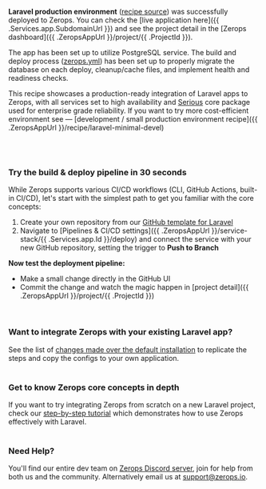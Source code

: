 [//]: # (Your Zerops recipe {{ .Recipe.Name }} is live! What next?)

**Laravel production environment** ([recipe source](https://github.com/zeropsio/recipe-laravel-minimal)) was successfully deployed to Zerops. You can check the [live application here]({{ .Services.app.SubdomainUrl }}) and see the project detail in the [Zerops dashboard]({{ .ZeropsAppUrl }}/project/{{ .ProjectId }}).

The app has been set up to utilize PostgreSQL service. The build and deploy process ([zerops.yml](https://github.com/zeropsio/recipe-laravel-minimal/blob/main/zerops.yml)) has been set up to properly migrate the database on each deploy, cleanup/cache files, and implement health and readiness checks.

This recipe showcases a production-ready integration of Laravel apps to Zerops, with all services set to high availability and [Serious](https://docs.zerops.io/features/pricing#understanding-projects)  core package used for enterprise grade reliability. If you want to try more cost-efficient environment see — [development / small production environment recipe]({{ .ZeropsAppUrl }}/recipe/laravel-minimal-devel)

<br/><br/>

### Try the build & deploy pipeline in 30 seconds
While Zerops supports various CI/CD workflows (CLI, GitHub Actions, built-in CI/CD), let's start with the simplest path to get you familiar with the core concepts:

1. Create your own repository from our [GitHub template for Laravel](https://github.com/zeropsio/recipe-laravel-minimal)
2. Navigate to [Pipelines & CI/CD settings]({{ .ZeropsAppUrl }}/service-stack/{{ .Services.app.Id }}/deploy) and connect the service with your new GitHub repository, setting the trigger to **Push to Branch**

**Now test the deployment pipeline:**

- Make a small change directly in the GitHub UI
- Commit the change and watch the magic happen in [project detail]({{ .ZeropsAppUrl }}/project/{{ .ProjectId }})

<br/>

### Want to integrate Zerops with your existing Laravel app?
See the list of [changes made over the default installation](https://github.com/zeropsio/recipe-laravel-minimal/blob/main/README.md#changes-made-over-the-default-installation) to replicate the steps and copy the configs to your own application.
<br /><br />

### Get to know Zerops core concepts in depth
If you want to try integrating Zerops from scratch on a new Laravel project, check our [step-by-step tutorial](https://docs.zerops.io/frameworks/laravel/introduction) which demonstrates how to use Zerops effectively with Laravel.
<br /><br />

### Need Help?
You'll find our entire dev team on [Zerops Discord server](https://discord.gg/zeropsio), join for help from both us and the community. Alternatively email us at support@zerops.io.